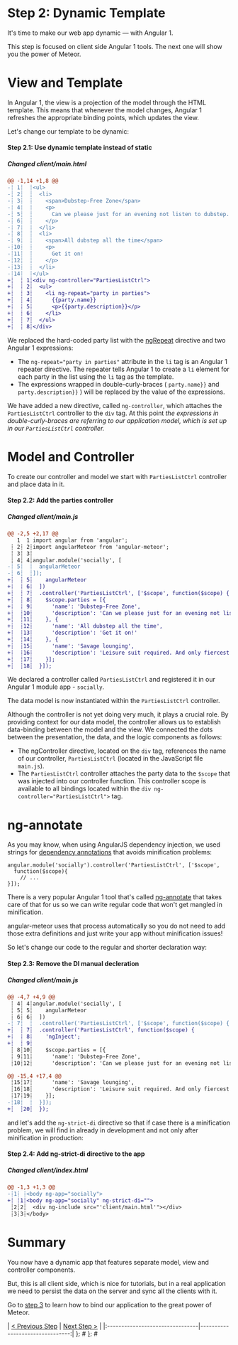 [{]: <region> (header)
# Step 2: Dynamic Template
[}]: #
[{]: <region> (body)
It's time to make our web app dynamic — with Angular 1.

This step is focused on client side Angular 1 tools. The next one will show you the power of Meteor.

# View and Template

In Angular 1, the view is a projection of the model through the HTML template. This means that whenever the model changes, Angular 1 refreshes the appropriate binding points, which updates the view.

Let's change our template to be dynamic:

[{]: <helper> (diff_step 2.1)
#### Step 2.1: Use dynamic template instead of static

##### Changed client/main.html
```diff
@@ -1,14 +1,8 @@
-┊ 1┊  ┊<ul>
-┊ 2┊  ┊  <li>
-┊ 3┊  ┊    <span>Dubstep-Free Zone</span>
-┊ 4┊  ┊    <p>
-┊ 5┊  ┊      Can we please just for an evening not listen to dubstep.
-┊ 6┊  ┊    </p>
-┊ 7┊  ┊  </li>
-┊ 8┊  ┊  <li>
-┊ 9┊  ┊    <span>All dubstep all the time</span>
-┊10┊  ┊    <p>
-┊11┊  ┊      Get it on!
-┊12┊  ┊    </p>
-┊13┊  ┊  </li>
-┊14┊  ┊</ul>
+┊  ┊ 1┊<div ng-controller="PartiesListCtrl">
+┊  ┊ 2┊  <ul>
+┊  ┊ 3┊    <li ng-repeat="party in parties">
+┊  ┊ 4┊      {{party.name}}
+┊  ┊ 5┊      <p>{{party.description}}</p>
+┊  ┊ 6┊    </li>
+┊  ┊ 7┊  </ul>
+┊  ┊ 8┊</div>
```
[}]: #

We replaced the hard-coded party list with the [ngRepeat](https://docs.angularjs.org/api/ng/directive/ngRepeat) directive and two Angular 1 expressions:

* The `ng-repeat="party in parties"` attribute in the `li` tag is an Angular 1 repeater directive. The repeater tells Angular 1 to create a `li` element for each party in the list using the `li` tag as the template.
* The expressions wrapped in double-curly-braces ( `party.name}}` and `party.description}}` ) will be replaced by the value of the expressions.

We have added a new directive, called `ng-controller`, which attaches the `PartiesListCtrl` controller to the `div` tag. At this point *the expressions in double-curly-braces are referring to our application model, which is set up in our `PartiesListCtrl` controller.*


# Model and Controller

To create our controller and model we start with `PartiesListCtrl` controller and place data in it.

[{]: <helper> (diff_step 2.2)
#### Step 2.2: Add the parties controller

##### Changed client/main.js
```diff
@@ -2,5 +2,17 @@
   1  1 import angular from 'angular';
 ┊ 2┊ 2┊import angularMeteor from 'angular-meteor';
 ┊ 3┊ 3┊
 ┊ 4┊ 4┊angular.module('socially', [
-┊ 5┊  ┊  angularMeteor
-┊ 6┊  ┊]);
+┊  ┊ 5┊    angularMeteor
+┊  ┊ 6┊  ])
+┊  ┊ 7┊  .controller('PartiesListCtrl', ['$scope', function($scope) {
+┊  ┊ 8┊    $scope.parties = [{
+┊  ┊ 9┊      'name': 'Dubstep-Free Zone',
+┊  ┊10┊      'description': 'Can we please just for an evening not listen to dubstep.'
+┊  ┊11┊    }, {
+┊  ┊12┊      'name': 'All dubstep all the time',
+┊  ┊13┊      'description': 'Get it on!'
+┊  ┊14┊    }, {
+┊  ┊15┊      'name': 'Savage lounging',
+┊  ┊16┊      'description': 'Leisure suit required. And only fiercest manners.'
+┊  ┊17┊    }];
+┊  ┊18┊  }]);
```
[}]: #

We declared a controller called `PartiesListCtrl` and registered it in our Angular 1 module app - `socially`.

The data model is now instantiated within the `PartiesListCtrl` controller.

Although the controller is not yet doing very much, it plays a crucial role. By providing context for our data model, the controller allows us to establish data-binding between the model and the view. We connected the dots between the presentation, the data, and the logic components as follows:

* The ngController directive, located on the `div` tag, references the name of our controller, `PartiesListCtrl` (located in the JavaScript file `main.js`).
* The `PartiesListCtrl` controller attaches the party data to the `$scope` that was injected into our controller function. This controller scope is available to all bindings located within the `div ng-controller="PartiesListCtrl">` tag.

# ng-annotate

As you may know, when using AngularJS dependency injection, we used strings for [dependency annotations](https://docs.angularjs.org/guide/di#dependency-annotation) that avoids minification problems:

    angular.module('socially').controller('PartiesListCtrl', ['$scope',
      function($scope){
        // ...
    }]);

There is a very popular Angular 1 tool that's called [ng-annotate](https://github.com/olov/ng-annotate) that takes care of that for us so we can write regular code that won't get mangled in minification.

angular-meteor uses that process automatically so you do not need to add those extra definitions and just write your app without minification issues!

So let's change our code to the regular and shorter declaration way:

[{]: <helper> (diff_step 2.3)
#### Step 2.3: Remove the DI manual decleration

##### Changed client/main.js
```diff
@@ -4,7 +4,9 @@
 ┊ 4┊ 4┊angular.module('socially', [
 ┊ 5┊ 5┊    angularMeteor
 ┊ 6┊ 6┊  ])
-┊ 7┊  ┊  .controller('PartiesListCtrl', ['$scope', function($scope) {
+┊  ┊ 7┊  .controller('PartiesListCtrl', function($scope) {
+┊  ┊ 8┊    'ngInject';
+┊  ┊ 9┊    
 ┊ 8┊10┊    $scope.parties = [{
 ┊ 9┊11┊      'name': 'Dubstep-Free Zone',
 ┊10┊12┊      'description': 'Can we please just for an evening not listen to dubstep.'
```
```diff
@@ -15,4 +17,4 @@
 ┊15┊17┊      'name': 'Savage lounging',
 ┊16┊18┊      'description': 'Leisure suit required. And only fiercest manners.'
 ┊17┊19┊    }];
-┊18┊  ┊  }]);
+┊  ┊20┊  });
```
[}]: #

and let's add the `ng-strict-di` directive so that if case there is a minification problem, we will find in already in development and not only after minification in production:

[{]: <helper> (diff_step 2.4)
#### Step 2.4: Add ng-strict-di directive to the app

##### Changed client/index.html
```diff
@@ -1,3 +1,3 @@
-┊1┊ ┊<body ng-app="socially">
+┊ ┊1┊<body ng-app="socially" ng-strict-di="">
 ┊2┊2┊  <div ng-include src="'client/main.html'"></div>
 ┊3┊3┊</body>
```
[}]: #

# Summary

You now have a dynamic app that features separate model, view and controller components.

But, this is all client side, which is nice for tutorials, but in a real application we need to persist the data on the server and sync all the clients with it.

Go to [step 3](/tutorial/step_03) to learn how to bind our application to the great power of Meteor.

[}]: #
[{]: <region> (footer)
[{]: <helper> (nav_step)
| [< Previous Step](step1.md) | [Next Step >](step3.md) |
|:--------------------------------|--------------------------------:|
[}]: #
[}]: #

